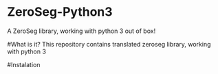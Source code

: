 # ZeroSeg-Python3
A ZeroSeg library, working with python 3 out of box!

#What is it?
This repository contains translated zeroseg library, working with python 3

#Instalation
